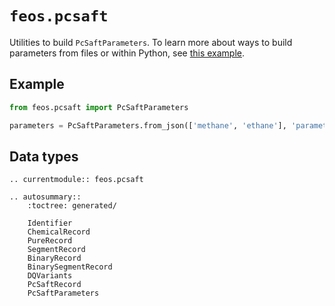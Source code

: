 # `feos.pcsaft`

Utilities to build `PcSaftParameters`. To learn more about ways to build parameters from files or within Python, see [this example](/examples/eos/pcsaft/pcsaft_working_with_parameters).

## Example

```python
from feos.pcsaft import PcSaftParameters

parameters = PcSaftParameters.from_json(['methane', 'ethane'], 'parameters.json')
```

## Data types

```{eval-rst}
.. currentmodule:: feos.pcsaft

.. autosummary::
    :toctree: generated/

    Identifier
    ChemicalRecord
    PureRecord
    SegmentRecord
    BinaryRecord
    BinarySegmentRecord
    DQVariants
    PcSaftRecord
    PcSaftParameters
```